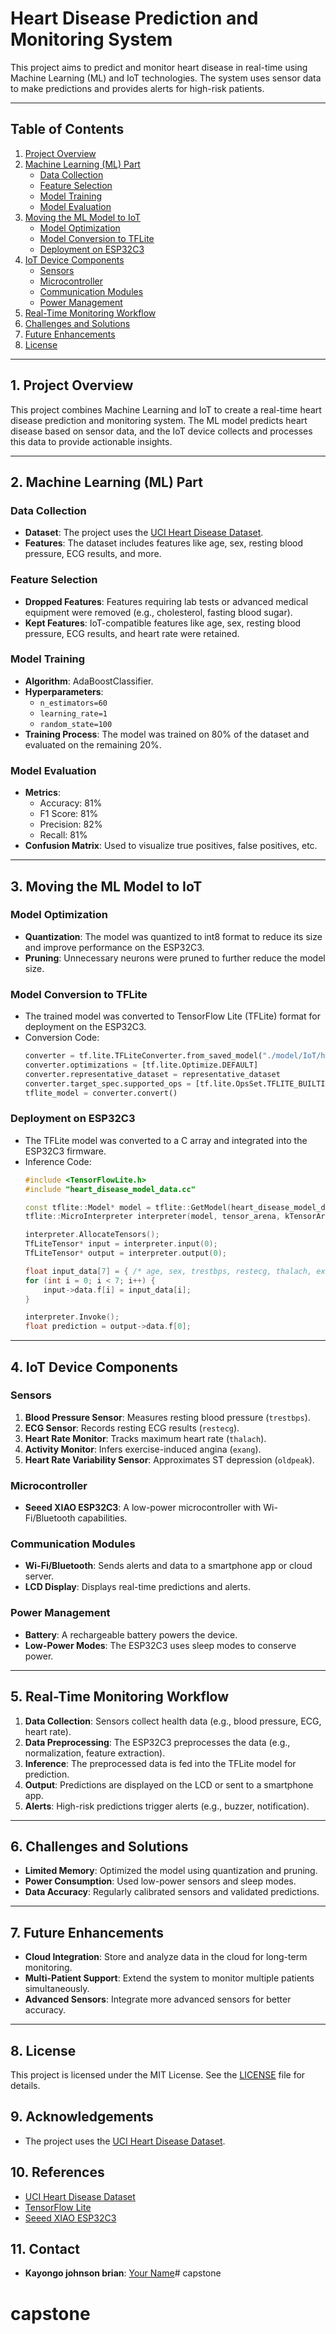 # **Heart Disease Prediction and Monitoring System**

This project aims to predict and monitor heart disease in real-time using Machine Learning (ML) and IoT technologies. The system uses sensor data to make predictions and provides alerts for high-risk patients.

---

## **Table of Contents**
1. [Project Overview](#project-overview)
2. [Machine Learning (ML) Part](#machine-learning-ml-part)
   - [Data Collection](#data-collection)
   - [Feature Selection](#feature-selection)
   - [Model Training](#model-training)
   - [Model Evaluation](#model-evaluation)
3. [Moving the ML Model to IoT](#moving-the-ml-model-to-iot)
   - [Model Optimization](#model-optimization)
   - [Model Conversion to TFLite](#model-conversion-to-tflite)
   - [Deployment on ESP32C3](#deployment-on-esp32c3)
4. [IoT Device Components](#iot-device-components)
   - [Sensors](#sensors)
   - [Microcontroller](#microcontroller)
   - [Communication Modules](#communication-modules)
   - [Power Management](#power-management)
5. [Real-Time Monitoring Workflow](#real-time-monitoring-workflow)
6. [Challenges and Solutions](#challenges-and-solutions)
7. [Future Enhancements](#future-enhancements)
8. [License](#license)

---

## **1. Project Overview**
This project combines Machine Learning and IoT to create a real-time heart disease prediction and monitoring system. The ML model predicts heart disease based on sensor data, and the IoT device collects and processes this data to provide actionable insights.

---

## **2. Machine Learning (ML) Part**

### **Data Collection**
- **Dataset**: The project uses the [UCI Heart Disease Dataset](https://archive.ics.uci.edu/ml/datasets/Heart+Disease).
- **Features**: The dataset includes features like age, sex, resting blood pressure, ECG results, and more.

### **Feature Selection**
- **Dropped Features**: Features requiring lab tests or advanced medical equipment were removed (e.g., cholesterol, fasting blood sugar).
- **Kept Features**: IoT-compatible features like age, sex, resting blood pressure, ECG results, and heart rate were retained.

### **Model Training**
- **Algorithm**: AdaBoostClassifier.
- **Hyperparameters**:
  - `n_estimators=60`
  - `learning_rate=1`
  - `random_state=100`
- **Training Process**: The model was trained on 80% of the dataset and evaluated on the remaining 20%.

### **Model Evaluation**
- **Metrics**:
  - Accuracy: 81%
  - F1 Score: 81%
  - Precision: 82%
  - Recall: 81%
- **Confusion Matrix**: Used to visualize true positives, false positives, etc.

---

## **3. Moving the ML Model to IoT**

### **Model Optimization**
- **Quantization**: The model was quantized to int8 format to reduce its size and improve performance on the ESP32C3.
- **Pruning**: Unnecessary neurons were pruned to further reduce the model size.

### **Model Conversion to TFLite**
- The trained model was converted to TensorFlow Lite (TFLite) format for deployment on the ESP32C3.
- Conversion Code:
  ```python
  converter = tf.lite.TFLiteConverter.from_saved_model("./model/IoT/heart_disease_model_savedmodel")
  converter.optimizations = [tf.lite.Optimize.DEFAULT]
  converter.representative_dataset = representative_dataset
  converter.target_spec.supported_ops = [tf.lite.OpsSet.TFLITE_BUILTINS_INT8]
  tflite_model = converter.convert()
  ```

### **Deployment on ESP32C3**
- The TFLite model was converted to a C array and integrated into the ESP32C3 firmware.
- Inference Code:
  ```cpp
  #include <TensorFlowLite.h>
  #include "heart_disease_model_data.cc"

  const tflite::Model* model = tflite::GetModel(heart_disease_model_data);
  tflite::MicroInterpreter interpreter(model, tensor_arena, kTensorArenaSize, nullptr);

  interpreter.AllocateTensors();
  TfLiteTensor* input = interpreter.input(0);
  TfLiteTensor* output = interpreter.output(0);

  float input_data[7] = { /* age, sex, trestbps, restecg, thalach, exang, oldpeak */ };
  for (int i = 0; i < 7; i++) {
      input->data.f[i] = input_data[i];
  }

  interpreter.Invoke();
  float prediction = output->data.f[0];
  ```

---

## **4. IoT Device Components**

### **Sensors**
1. **Blood Pressure Sensor**: Measures resting blood pressure (`trestbps`).
2. **ECG Sensor**: Records resting ECG results (`restecg`).
3. **Heart Rate Monitor**: Tracks maximum heart rate (`thalach`).
4. **Activity Monitor**: Infers exercise-induced angina (`exang`).
5. **Heart Rate Variability Sensor**: Approximates ST depression (`oldpeak`).

### **Microcontroller**
- **Seeed XIAO ESP32C3**: A low-power microcontroller with Wi-Fi/Bluetooth capabilities.

### **Communication Modules**
- **Wi-Fi/Bluetooth**: Sends alerts and data to a smartphone app or cloud server.
- **LCD Display**: Displays real-time predictions and alerts.

### **Power Management**
- **Battery**: A rechargeable battery powers the device.
- **Low-Power Modes**: The ESP32C3 uses sleep modes to conserve power.

---

## **5. Real-Time Monitoring Workflow**
1. **Data Collection**: Sensors collect health data (e.g., blood pressure, ECG, heart rate).
2. **Data Preprocessing**: The ESP32C3 preprocesses the data (e.g., normalization, feature extraction).
3. **Inference**: The preprocessed data is fed into the TFLite model for prediction.
4. **Output**: Predictions are displayed on the LCD or sent to a smartphone app.
5. **Alerts**: High-risk predictions trigger alerts (e.g., buzzer, notification).

---

## **6. Challenges and Solutions**
- **Limited Memory**: Optimized the model using quantization and pruning.
- **Power Consumption**: Used low-power sensors and sleep modes.
- **Data Accuracy**: Regularly calibrated sensors and validated predictions.

---

## **7. Future Enhancements**
- **Cloud Integration**: Store and analyze data in the cloud for long-term monitoring.
- **Multi-Patient Support**: Extend the system to monitor multiple patients simultaneously.
- **Advanced Sensors**: Integrate more advanced sensors for better accuracy.

---

## **8. License**
This project is licensed under the MIT License. See the [LICENSE](LICENSE) file for details.

## **9. Acknowledgements**
- The project uses the [UCI Heart Disease Dataset](https://archive.ics.uci.edu/ml/datasets/Heart+Disease).

## **10. References**
- [UCI Heart Disease Dataset](https://archive.ics.uci.edu/ml/datasets/Heart+Disease)
- [TensorFlow Lite](https://www.tensorflow.org/lite)
- [Seeed XIAO ESP32C3](https://www.seeedstudio.com/Seeed-XIAO-ESP32C3-p-4036.html)

## **11. Contact**
- **Kayongo johnson brian**: [Your Name](https://github.com/kaybrian)# capstone
# capstone
